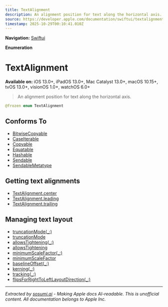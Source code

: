 ```yaml
---
title: TextAlignment
description: An alignment position for text along the horizontal axis.
source: https://developer.apple.com/documentation/swiftui/textalignment
timestamp: 2025-10-29T00:10:41.010Z
---
```


**Navigation:** [Swiftui](/documentation/swiftui)

**Enumeration**

# TextAlignment

**Available on:** iOS 13.0+, iPadOS 13.0+, Mac Catalyst 13.0+, macOS 10.15+, tvOS 13.0+, visionOS 1.0+, watchOS 6.0+

> An alignment position for text along the horizontal axis.

```swift
@frozen enum TextAlignment
```

## Conforms To

- [BitwiseCopyable](/documentation/Swift/BitwiseCopyable)
- [CaseIterable](/documentation/Swift/CaseIterable)
- [Copyable](/documentation/Swift/Copyable)
- [Equatable](/documentation/Swift/Equatable)
- [Hashable](/documentation/Swift/Hashable)
- [Sendable](/documentation/Swift/Sendable)
- [SendableMetatype](/documentation/Swift/SendableMetatype)

## Getting text alignments

- [TextAlignment.center](/documentation/swiftui/textalignment/center)
- [TextAlignment.leading](/documentation/swiftui/textalignment/leading)
- [TextAlignment.trailing](/documentation/swiftui/textalignment/trailing)

## Managing text layout

- [truncationMode(_:)](/documentation/swiftui/view/truncationmode(_:))
- [truncationMode](/documentation/swiftui/environmentvalues/truncationmode)
- [allowsTightening(_:)](/documentation/swiftui/view/allowstightening(_:))
- [allowsTightening](/documentation/swiftui/environmentvalues/allowstightening)
- [minimumScaleFactor(_:)](/documentation/swiftui/view/minimumscalefactor(_:))
- [minimumScaleFactor](/documentation/swiftui/environmentvalues/minimumscalefactor)
- [baselineOffset(_:)](/documentation/swiftui/view/baselineoffset(_:))
- [kerning(_:)](/documentation/swiftui/view/kerning(_:))
- [tracking(_:)](/documentation/swiftui/view/tracking(_:))
- [flipsForRightToLeftLayoutDirection(_:)](/documentation/swiftui/view/flipsforrighttoleftlayoutdirection(_:))

---

*Extracted by [sosumi.ai](https://sosumi.ai) - Making Apple docs AI-readable.*
*This is unofficial content. All documentation belongs to Apple Inc.*
